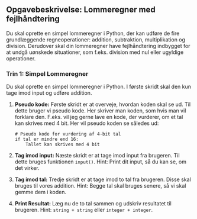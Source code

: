 ## Opgavebeskrivelse: Lommeregner med fejlhåndtering

Du skal oprette en simpel lommeregner i Python, der kan udføre de fire grundlæggende regneoperationer: addition, subtraktion, multiplikation og division. Derudover skal din lommeregner have fejlhåndtering indbygget for at undgå uønskede situationer, som f.eks. division med nul eller ugyldige operationer.

### Trin 1: Simpel Lommeregner

Du skal oprette en simpel lommeregner i Python. I første skridt skal den kun tage imod input og udføre addition.

1. **Pseudo kode:** Første skridt er at overveje, hvordan koden skal se ud. Til dette bruger vi pseudo kode. Her skriver man koden, som hvis man vil forklare den. F.eks. vil jeg gerne lave en kode, der vurderer, om et tal kan skrives med 4 bit. Her vil pseudo koden se således ud:

    ```
    # Pseudo kode for vurdering af 4-bit tal
    if tal er mindre end 16:
        Tallet kan skrives med 4 bit
    ```

2. **Tag imod input:** Næste skridt er at tage imod input fra brugeren. Til dette bruges funktionen `input()`. Hint: Print dit input, så du kan se, om det virker.

3. **Tag imod tal:** Tredje skridt er at tage imod to tal fra brugeren. Disse skal bruges til vores addition. Hint: Begge tal skal bruges senere, så vi skal gemme dem i koden.

4. **Print Resultat:** Læg nu de to tal sammen og udskriv resultatet til brugeren. Hint: `string + string` eller `integer + integer`.
